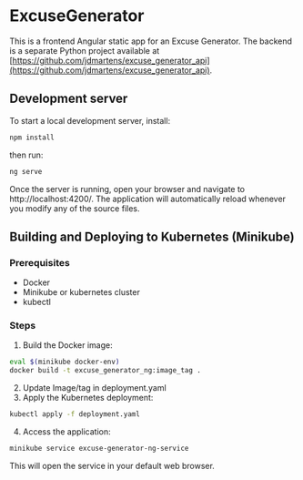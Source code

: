 # ExcuseGenerator

This is a frontend Angular static app for an Excuse Generator. The backend is a separate Python project available at [https://github.com/jdmartens/excuse_generator_api](https://github.com/jdmartens/excuse_generator_api).

## Development server

To start a local development server, install:
```bash
npm install
```

then run:
```bash
ng serve
```
Once the server is running, open your browser and navigate to http://localhost:4200/. The application will automatically reload whenever you modify any of the source files.


## Building and Deploying to Kubernetes (Minikube)

### Prerequisites
- Docker
- Minikube or kubernetes cluster
- kubectl
  
### Steps
1. Build the Docker image:
```bash
eval $(minikube docker-env)
docker build -t excuse_generator_ng:image_tag .
```

2. Update Image/tag in deployment.yaml
3. Apply the Kubernetes deployment:
```bash
kubectl apply -f deployment.yaml
```
4. Access the application:
```bash
minikube service excuse-generator-ng-service
```
This will open the service in your default web browser.

